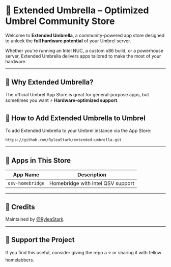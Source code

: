 # 🌂 Extended Umbrella – Optimized Umbrel Community Store

Welcome to **Extended Umbrella**, a community-powered app store designed to unlock the **full hardware potential** of your Umbrel server.

Whether you're running an Intel NUC, a custom x86 build, or a powerhouse server, Extended Umbrella delivers apps tailored to make the most of your hardware.

---

## 🚀 Why Extended Umbrella?

The official Umbrel App Store is great for general-purpose apps, but sometimes you want ⚡ **Hardware-optimized support**.

## 🧱 How to Add Extended Umbrella to Umbrel

To add Extended Umbrella to your Umbrel instance via the App Store:

```bash
https://github.com/RyleaStark/extended-umbrella.git
```

---

## 🧩 Apps in This Store

| App Name         | Description                         |
|------------------|-------------------------------------|
| `qsv-homebridge` | Homebridge with Intel QSV support   |

---

## 🙌 Credits

Maintained by [@RyleaStark](https://github.com/youruserRyleaStarkname).  

---

## 🖤 Support the Project

If you find this useful, consider giving the repo a ⭐ or sharing it with fellow homelabbers.
